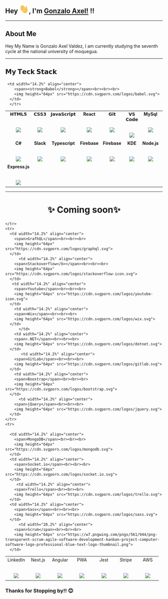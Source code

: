 ## Hey <img src="https://raw.githubusercontent.com/parth-27/parth-27/master/Hi.gif" width="30px">, I'm [Gonzalo Axel!](https://github.com/GonzaloAxelH) !!

</h2>

<hr/>

## About Me

Hey My Name is Gonzalo Axel Valdez, I am currently studying the seventh cycle at the national university of moquegua.


<hr/>

## 𝗠𝘆 𝗧𝗲𝗰𝗸 𝗦𝘁𝗮𝗰𝗸

<table>
  <tbody>
    <tr valign="top">
      <td width="14.2%" align="center">
        <span>𝗛𝗧𝗠𝗟𝟱</span><br><br><br>
        <img height="64px" src="https://cdn.svgporn.com/logos/html-5.svg">
      </td>
      <td width="14.2%" align="center">
        <span>𝗖𝗦𝗦𝟯</span><br><br><br>
        <img height="64px" src="https://cdn.svgporn.com/logos/css-3.svg">
      </td>
      <td width="14.2%" align="center">
        <span>𝗝𝗮𝘃𝗮𝗦𝗰𝗿𝗶𝗽𝘁</span><br><br><br>
        <img height="64px" src="https://cdn.svgporn.com/logos/javascript.svg">
      </td>
      <td width="14.2%" align="center">
        <span><strong>React</strong>
        </span><br><br><br>
        <img height="64px" src="https://cdn4.iconfinder.com/data/icons/logos-3/600/React.js_logo-512.png">
      </td>
        <td width="14.2%" align="center">
        <span>𝗚𝗶𝘁</span><br><br><br>
        <img height="64px" src="https://cdn.svgporn.com/logos/git-icon.svg">
      </td>
      <td width="14.2%" align="center">
        <span>𝗩𝗦 𝗖𝗼𝗱𝗲</span><br><br><br>
        <img height="64px" src="https://cdn.svgporn.com/logos/visual-studio-code.svg">
      </td>
      <td width="14.2%" align="center">
        <span><strong>MySql</strong></span><br><br><br>
        <img height="64px" src="https://www.vectorlogo.zone/logos/mysql/mysql-ar21.svg">
      </td>
	       <td width="14.2%" align="center">
        <span><strong>PostgreSQL</strong></span><br><br><br>
        <img height="64px" src="https://cdn.svgporn.com/logos/postgresql.svg">
      </td>
    </tr>
  <tr>
     <td width="14.2%" align="center">
        <span><strong>C#</strong></span><br><br><br>
        <img height="64px" src="https://cdn.svgporn.com/logos/c-sharp.svg">
      </td>
      <td width="14.2%" align="center">
        <span><strong>Slack</strong></span><br><br><br>
        <img height="64px" src="https://cdn.svgporn.com/logos/slack-icon.svg">
      </td>
      <td width="14.2%" align="center">
        <span><strong>Typescript</strong></span><br><br><br>
        <img height="64px" src="https://cdn.svgporn.com/logos/typescript-icon.svg">
      </td>
      <td width="14.2%" align="center">
        <span><strong>Firebase</strong></span><br><br><br>
        <img height="64px" src="https://cdn.svgporn.com/logos/firebase.svg">
      </td>
     <td width="14.2%" align="center">
        <span><strong>Firebase</strong></span><br><br><br>
        <img height="64px" src="https://cdn.svgporn.com/logos/redux.svg">
      </td>
      <td width="14.2%" align="center">
        <span><strong>KDE</strong></span><br><br><br>
        <img height="64px" src="https://cdn.svgporn.com/logos/kde.svg">
      </td>
      <td width="14.2%" align="center">
        <span><strong>Node.js</strong></span><br><br><br>
        <img height="64px" src="https://cdn.svgporn.com/logos/nodejs-icon.svg">
      </td>
     <td width="14.2%" align="center">
        <span><strong>VIM</strong></span><br><br><br>
        <img height="64px" src="https://cdn.svgporn.com/logos/vim.svg">
      </td>
	
 
  </tr>
	  <tr>
	      <td width="14.2%" align="center">
        <span><strong>Express.js</strong></span><br><br><br>
        <img height="64px" src="https://cdn.svgporn.com/logos/express.svg">
      </td>
 
     <td width="14.2%" align="center">
        <span><strong>Babel</strong></span><br><br><br>
        <img height="64px" src="https://cdn.svgporn.com/logos/babel.svg">
      </td>
	  </tr>
 
  </tbody>
</table>
<hr>

<h1 align="center">

</h1>

<div align = "center">


<h1 align="center">
✨ Coming soon✨
</h1>
</div>
<table>
  <tbody>
    <tr valign="top">
    <td width="14.2%" align="center">
        <span>LinkedIn</span><br><br><br>
        <img height="64px" src="https://cdn.svgporn.com/logos/linkedin-icon.svg">
      </td>
       <td width="14.2%" align="center">
        <span>Next.js</span><br><br><br>
        <img height="64px" src="https://cdn.svgporn.com/logos/nextjs.svg">
      </td>
       <td width="14.2%" align="center">
        <span>Angular</span><br><br><br>
        <img height="64px" src="https://cdn.svgporn.com/logos/angular-icon.svg">
      </td>
       <td width="14.2%" align="center">
        <span>PWA</span><br><br><br>
        <img height="64px" src="https://cdn.svgporn.com/logos/pwa.svg">
      </td>
       <td width="14.2%" align="center">
        <span>Jest</span><br><br><br>
        <img height="64px" src="https://cdn.svgporn.com/logos/jest.svg">
      </td>
        <td width="14.2%" align="center">
        <span>Stripe</span><br><br><br>
        <img height="64px" src="https://cdn.svgporn.com/logos/stripe.svg">
      </td>
    <td width="14.2%" align="center">
        <span>AWS</span><br><br><br>
        <img height="64px" src="https://cdn.svgporn.com/logos/aws.svg">
      </td>
	  
    </tr>
    <tr>
	  <td width="14.2%" align="center">
        <span>GrafhQL</span><br><br><br>
        <img height="64px" src="https://cdn.svgporn.com/logos/graphql.svg">
      </td>
      	  <td width="14.2%" align="center">
        <span>Stackoverflow</b></span><br><br><br>
        <img height="64px" src="https://cdn.svgporn.com/logos/stackoverflow-icon.svg">
      </td>
       <td width="14.2%" align="center">
        <span>Youtube</span><br><br><br>
        <img height="64px" src="https://cdn.svgporn.com/logos/youtube-icon.svg">
      </td>
        <td width="14.2%" align="center">
        <span>Wix</span><br><br><br>
        <img height="64px" src="https://cdn.svgporn.com/logos/wix.svg">
      </td>
          </td>
        <td width="14.2%" align="center">
        <span>.NET</span><br><br><br>
        <img height="64px" src="https://cdn.svgporn.com/logos/dotnet.svg">
      </td>
           <td width="14.2%" align="center">
        <span>GitLab</span><br><br><br>
        <img height="64px" src="https://cdn.svgporn.com/logos/gitlab.svg">
      </td>
        <td width="14.2%" align="center">
        <span>Boostrap</span><br><br><br>
        <img height="64px" src="https://cdn.svgporn.com/logos/bootstrap.svg">
      </td>
          <td width="14.2%" align="center">
        <span>jQuery</span><br><br><br>
        <img height="64px" src="https://cdn.svgporn.com/logos/jquery.svg">
      </td>
	</tr>
	<tr>

      <td width="14.2%" align="center">
        <span>MongoDB</span><br><br><br>
        <img height="64px" src="https://cdn.svgporn.com/logos/mongodb.svg">
      </td>	
      <td width="14.2%" align="center">
        <span>Socket.io</span><br><br><br>
        <img height="64px" src="https://cdn.svgporn.com/logos/socket.io.svg">
      </td>	
         <td width="14.2%" align="center">
        <span>Trello</span><br><br><br>
        <img height="64px" src="https://cdn.svgporn.com/logos/trello.svg">
      </td>
	  <td width="14.2%" align="center">
        <span>Sass</span><br><br><br>
        <img height="64px" src="https://cdn.svgporn.com/logos/sass.svg">
      </td>	
          <td width="20.2%" align="center">
        <span>Scrum</span><br><br><br>
        <img height="64px" src="https://w7.pngwing.com/pngs/561/944/png-transparent-scrum-agile-software-development-kanban-project-computer-software-logo-professional-blue-text-logo-thumbnail.png">
      </td>
</tr>
  </tbody>
</table>






<h3>Thanks for Stopping by!! 😊</h3>


